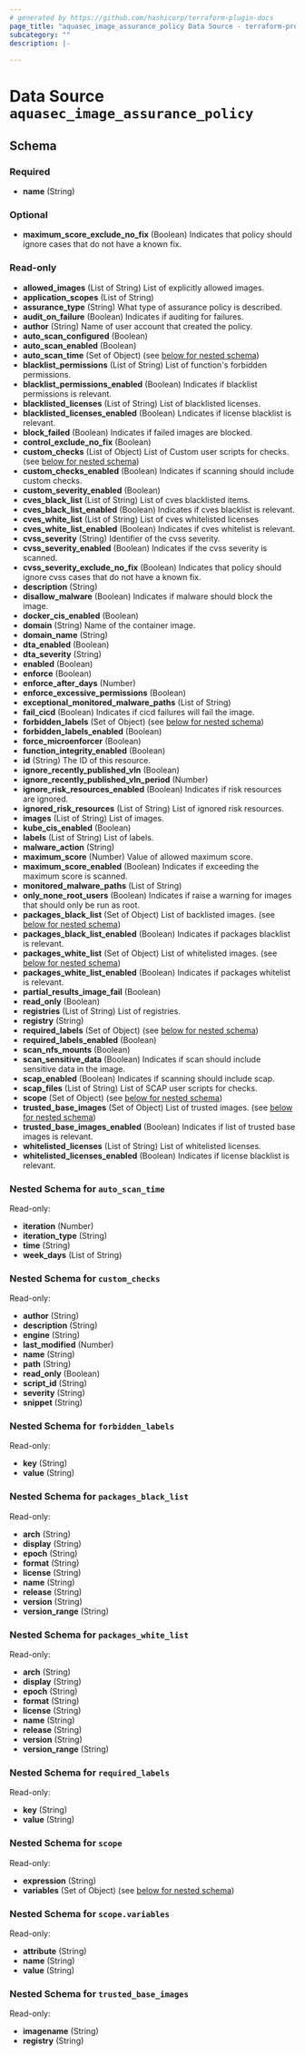 ```yaml
---
# generated by https://github.com/hashicorp/terraform-plugin-docs
page_title: "aquasec_image_assurance_policy Data Source - terraform-provider-aquasec"
subcategory: ""
description: |-
  
---
```


# Data Source `aquasec_image_assurance_policy`





<!-- schema generated by tfplugindocs -->
## Schema

### Required

- **name** (String)

### Optional

- **maximum_score_exclude_no_fix** (Boolean) Indicates that policy should ignore cases that do not have a known fix.

### Read-only

- **allowed_images** (List of String) List of explicitly allowed images.
- **application_scopes** (List of String)
- **assurance_type** (String) What type of assurance policy is described.
- **audit_on_failure** (Boolean) Indicates if auditing for failures.
- **author** (String) Name of user account that created the policy.
- **auto_scan_configured** (Boolean)
- **auto_scan_enabled** (Boolean)
- **auto_scan_time** (Set of Object) (see [below for nested schema](#nestedatt--auto_scan_time))
- **blacklist_permissions** (List of String) List of function's forbidden permissions.
- **blacklist_permissions_enabled** (Boolean) Indicates if blacklist permissions is relevant.
- **blacklisted_licenses** (List of String) List of blacklisted licenses.
- **blacklisted_licenses_enabled** (Boolean) Lndicates if license blacklist is relevant.
- **block_failed** (Boolean) Indicates if failed images are blocked.
- **control_exclude_no_fix** (Boolean)
- **custom_checks** (List of Object) List of Custom user scripts for checks. (see [below for nested schema](#nestedatt--custom_checks))
- **custom_checks_enabled** (Boolean) Indicates if scanning should include custom checks.
- **custom_severity_enabled** (Boolean)
- **cves_black_list** (List of String) List of cves blacklisted items.
- **cves_black_list_enabled** (Boolean) Indicates if cves blacklist is relevant.
- **cves_white_list** (List of String) List of cves whitelisted licenses
- **cves_white_list_enabled** (Boolean) Indicates if cves whitelist is relevant.
- **cvss_severity** (String) Identifier of the cvss severity.
- **cvss_severity_enabled** (Boolean) Indicates if the cvss severity is scanned.
- **cvss_severity_exclude_no_fix** (Boolean) Indicates that policy should ignore cvss cases that do not have a known fix.
- **description** (String)
- **disallow_malware** (Boolean) Indicates if malware should block the image.
- **docker_cis_enabled** (Boolean)
- **domain** (String) Name of the container image.
- **domain_name** (String)
- **dta_enabled** (Boolean)
- **dta_severity** (String)
- **enabled** (Boolean)
- **enforce** (Boolean)
- **enforce_after_days** (Number)
- **enforce_excessive_permissions** (Boolean)
- **exceptional_monitored_malware_paths** (List of String)
- **fail_cicd** (Boolean) Indicates if cicd failures will fail the image.
- **forbidden_labels** (Set of Object) (see [below for nested schema](#nestedatt--forbidden_labels))
- **forbidden_labels_enabled** (Boolean)
- **force_microenforcer** (Boolean)
- **function_integrity_enabled** (Boolean)
- **id** (String) The ID of this resource.
- **ignore_recently_published_vln** (Boolean)
- **ignore_recently_published_vln_period** (Number)
- **ignore_risk_resources_enabled** (Boolean) Indicates if risk resources are ignored.
- **ignored_risk_resources** (List of String) List of ignored risk resources.
- **images** (List of String) List of images.
- **kube_cis_enabled** (Boolean)
- **labels** (List of String) List of labels.
- **malware_action** (String)
- **maximum_score** (Number) Value of allowed maximum score.
- **maximum_score_enabled** (Boolean) Indicates if exceeding the maximum score is scanned.
- **monitored_malware_paths** (List of String)
- **only_none_root_users** (Boolean) Indicates if raise a warning for images that should only be run as root.
- **packages_black_list** (Set of Object) List of backlisted images. (see [below for nested schema](#nestedatt--packages_black_list))
- **packages_black_list_enabled** (Boolean) Indicates if packages blacklist is relevant.
- **packages_white_list** (Set of Object) List of whitelisted images. (see [below for nested schema](#nestedatt--packages_white_list))
- **packages_white_list_enabled** (Boolean) Indicates if packages whitelist is relevant.
- **partial_results_image_fail** (Boolean)
- **read_only** (Boolean)
- **registries** (List of String) List of registries.
- **registry** (String)
- **required_labels** (Set of Object) (see [below for nested schema](#nestedatt--required_labels))
- **required_labels_enabled** (Boolean)
- **scan_nfs_mounts** (Boolean)
- **scan_sensitive_data** (Boolean) Indicates if scan should include sensitive data in the image.
- **scap_enabled** (Boolean) Indicates if scanning should include scap.
- **scap_files** (List of String) List of SCAP user scripts for checks.
- **scope** (Set of Object) (see [below for nested schema](#nestedatt--scope))
- **trusted_base_images** (Set of Object) List of trusted images. (see [below for nested schema](#nestedatt--trusted_base_images))
- **trusted_base_images_enabled** (Boolean) Indicates if list of trusted base images is relevant.
- **whitelisted_licenses** (List of String) List of whitelisted licenses.
- **whitelisted_licenses_enabled** (Boolean) Indicates if license blacklist is relevant.

<a id="nestedatt--auto_scan_time"></a>
### Nested Schema for `auto_scan_time`

Read-only:

- **iteration** (Number)
- **iteration_type** (String)
- **time** (String)
- **week_days** (List of String)


<a id="nestedatt--custom_checks"></a>
### Nested Schema for `custom_checks`

Read-only:

- **author** (String)
- **description** (String)
- **engine** (String)
- **last_modified** (Number)
- **name** (String)
- **path** (String)
- **read_only** (Boolean)
- **script_id** (String)
- **severity** (String)
- **snippet** (String)


<a id="nestedatt--forbidden_labels"></a>
### Nested Schema for `forbidden_labels`

Read-only:

- **key** (String)
- **value** (String)


<a id="nestedatt--packages_black_list"></a>
### Nested Schema for `packages_black_list`

Read-only:

- **arch** (String)
- **display** (String)
- **epoch** (String)
- **format** (String)
- **license** (String)
- **name** (String)
- **release** (String)
- **version** (String)
- **version_range** (String)


<a id="nestedatt--packages_white_list"></a>
### Nested Schema for `packages_white_list`

Read-only:

- **arch** (String)
- **display** (String)
- **epoch** (String)
- **format** (String)
- **license** (String)
- **name** (String)
- **release** (String)
- **version** (String)
- **version_range** (String)


<a id="nestedatt--required_labels"></a>
### Nested Schema for `required_labels`

Read-only:

- **key** (String)
- **value** (String)


<a id="nestedatt--scope"></a>
### Nested Schema for `scope`

Read-only:

- **expression** (String)
- **variables** (Set of Object) (see [below for nested schema](#nestedobjatt--scope--variables))

<a id="nestedobjatt--scope--variables"></a>
### Nested Schema for `scope.variables`

Read-only:

- **attribute** (String)
- **name** (String)
- **value** (String)



<a id="nestedatt--trusted_base_images"></a>
### Nested Schema for `trusted_base_images`

Read-only:

- **imagename** (String)
- **registry** (String)


